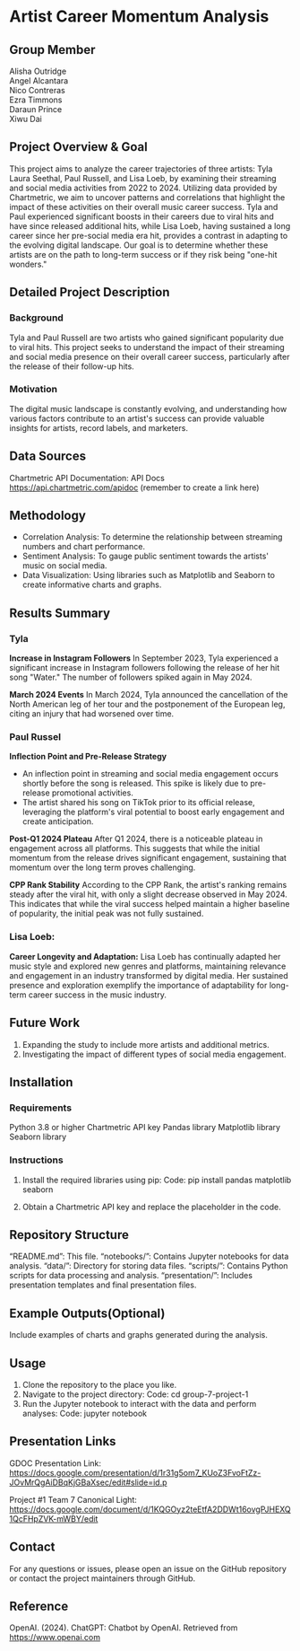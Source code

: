 # Artist Career Momentum Analysis



## Group Member
Alisha Outridge  
Angel Alcantara  
Nico Contreras  
Ezra Timmons  
Daraun Prince  
Xiwu Dai  

## Project Overview & Goal 

This project aims to analyze the career trajectories of three artists: Tyla Laura Seethal, Paul Russell, and Lisa Loeb, by examining their streaming and social media activities from 2022 to 2024. Utilizing data provided by Chartmetric, we aim to uncover patterns and correlations that highlight the impact of these activities on their overall music career success. Tyla and Paul experienced significant boosts in their careers due to viral hits and have since released additional hits, while Lisa Loeb, having sustained a long career since her pre-social media era hit, provides a contrast in adapting to the evolving digital landscape. Our goal is to determine whether these artists are on the path to long-term success or if they risk being "one-hit wonders."


## Detailed Project Description 

### Background
Tyla and Paul Russell are two artists who gained significant popularity due to viral hits. This project seeks to understand the impact of their streaming and social media presence on their overall career success, particularly after the release of their follow-up hits.

### Motivation
The digital music landscape is constantly evolving, and understanding how various factors contribute to an artist's success can provide valuable insights for artists, record labels, and marketers.



## Data Sources 

Chartmetric API Documentation: API Docs https://api.chartmetric.com/apidoc (remember to create a link here)


## Methodology
* Correlation Analysis: To determine the relationship between streaming numbers and chart performance.
* Sentiment Analysis: To gauge public sentiment towards the artists' music on social media.
* Data Visualization: Using libraries such as Matplotlib and Seaborn to create informative charts and graphs.


## Results Summary

### Tyla

**Increase in Instagram Followers**
In September 2023, Tyla experienced a significant increase in Instagram followers following the release of her hit song "Water." The number of followers spiked again in May 2024.

**March 2024 Events**
In March 2024, Tyla announced the cancellation of the North American leg of her tour and the postponement of the European leg, citing an injury that had worsened over time.

### Paul Russel

**Inflection Point and Pre-Release Strategy**
* An inflection point in streaming and social media engagement occurs shortly before the song is released. This spike is likely due to pre-release promotional activities.
* The artist shared his song on TikTok prior to its official release, leveraging the platform's viral potential to boost early engagement and create anticipation.

**Post-Q1 2024 Plateau**
After Q1 2024, there is a noticeable plateau in engagement across all platforms. This suggests that while the initial momentum from the release drives significant engagement, sustaining that momentum over the long term proves challenging.

**CPP Rank Stability**
According to the CPP Rank, the artist's ranking remains steady after the viral hit, with only a slight decrease observed in May 2024. This indicates that while the viral success helped maintain a higher baseline of popularity, the initial peak was not fully sustained.

### Lisa Loeb:

**Career Longevity and Adaptation:** Lisa Loeb has continually adapted her music style and explored new genres and platforms, maintaining relevance and engagement in an industry transformed by digital media. Her sustained presence and exploration exemplify the importance of adaptability for long-term career success in the music industry.
## Future Work

1. Expanding the study to include more artists and additional metrics.
2. Investigating the impact of different types of social media engagement.


## Installation

### Requirements
Python 3.8 or higher
Chartmetric API key
Pandas library
Matplotlib library
Seaborn library

### Instructions 

1. Install the required libraries using pip:
Code: pip install pandas matplotlib seaborn

2. Obtain a Chartmetric API key and replace the placeholder in the code.


## Repository Structure

“README.md”: This file.
“notebooks/”: Contains Jupyter notebooks for data analysis.
“data/”: Directory for storing data files.
“scripts/”: Contains Python scripts for data processing and analysis.
“presentation/”: Includes presentation templates and final presentation files.


## Example Outputs(Optional)

Include examples of charts and graphs generated during the analysis.



## Usage

1. Clone the repository to the place you like.
2. Navigate to the project directory:
Code: cd group-7-project-1
3. Run the Jupyter notebook to interact with the data and perform analyses:
Code: jupyter notebook


## Presentation Links

GDOC Presentation Link: https://docs.google.com/presentation/d/1r31g5om7_KUoZ3FvoFtZz-JOvMrQgAiDBqKjGBaXsec/edit#slide=id.p

Project #1 Team 7 Canonical Light: https://docs.google.com/document/d/1KQGOyz2teEtfA2DDWt16ovgPJHEXQ1QcFHpZVK-mWBY/edit


## Contact
For any questions or issues, please open an issue on the GitHub repository or contact the project maintainers through GitHub.

## Reference
OpenAI. (2024). ChatGPT: Chatbot by OpenAI. Retrieved from https://www.openai.com
